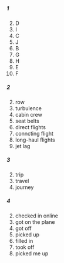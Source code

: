 ##### 1
2. D
3. I
4. C
5. J
6. B
7. G
8. H
9. E
10. F

##### 2
2. row
3. turbulence
4. cabin crew
5. seat belts
6. direct flights
7. conncting flight
8. long-haul flights
9. jet lag

##### 3
2. trip
3. travel
4. journey

##### 4
2. checked in online
3. got on the plane
4. got off
5. picked up
6. filled in
7. took off
8. picked me up
